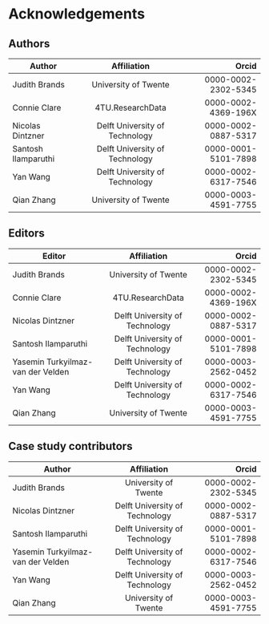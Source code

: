# Acknowledgements 

## Authors

| Author | Affiliation| Orcid |
|--------------|:-----:|-----------:|
| Judith Brands | University of Twente | 0000-0002-2302-5345 |
| Connie Clare | 4TU.ResearchData | 0000-0002-4369-196X |
| Nicolas Dintzner | Delft University of Technology | 0000-0002-0887-5317 |
| Santosh Ilamparuthi  | Delft University of Technology | 0000-0001-5101-7898 |
| Yan Wang | Delft University of Technology | 0000-0002-6317-7546  |
| Qian Zhang| University of Twente | 0000-0003-4591-7755 |
  
## Editors

| Editor | Affiliation| Orcid |
|--------------|:-----:|-----------:|
| Judith Brands | University of Twente | 0000-0002-2302-5345 |
| Connie Clare | 4TU.ResearchData | 0000-0002-4369-196X |
| Nicolas Dintzner | Delft University of Technology | 0000-0002-0887-5317 |
| Santosh Ilamparuthi  | Delft University of Technology | 0000-0001-5101-7898 |
|Yasemin Turkyilmaz-van der Velden | Delft University of Technology | 0000-0003-2562-0452 |
| Yan Wang | Delft University of Technology | 0000-0002-6317-7546 |
| Qian Zhang| University of Twente | 0000-0003-4591-7755 |
  

## Case study contributors

| Author | Affiliation| Orcid |
|--------------|:-----:|-----------:|
| Judith Brands | University of Twente | 0000-0002-2302-5345 |
| Nicolas Dintzner | Delft University of Technology | 0000-0002-0887-5317 |
| Santosh Ilamparuthi  | Delft University of Technology | 0000-0001-5101-7898 |
|Yasemin Turkyilmaz-van der Velden | Delft University of Technology | 0000-0002-6317-7546  |
| Yan Wang | Delft University of Technology| 0000-0003-2562-0452 |
| Qian Zhang| University of Twente | 0000-0003-4591-7755 |

